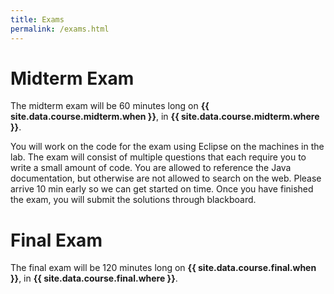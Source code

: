 ```yaml
---
title: Exams
permalink: /exams.html
---
```


# Midterm Exam

The midterm exam will be 60 minutes long on **{{ site.data.course.midterm.when }}**, in **{{ site.data.course.midterm.where }}**.

You will work on the code for the exam using Eclipse on the machines in the lab. The exam will consist of multiple questions that each require you to write a small amount of code. You are allowed to reference the Java documentation, but otherwise are not allowed to search on the web. Please arrive 10 min early so we can get started on time. Once you have finished the exam, you will submit the solutions through blackboard.



# Final Exam

The final exam will be 120 minutes long on **{{ site.data.course.final.when }}**, in **{{ site.data.course.final.where }}**.
